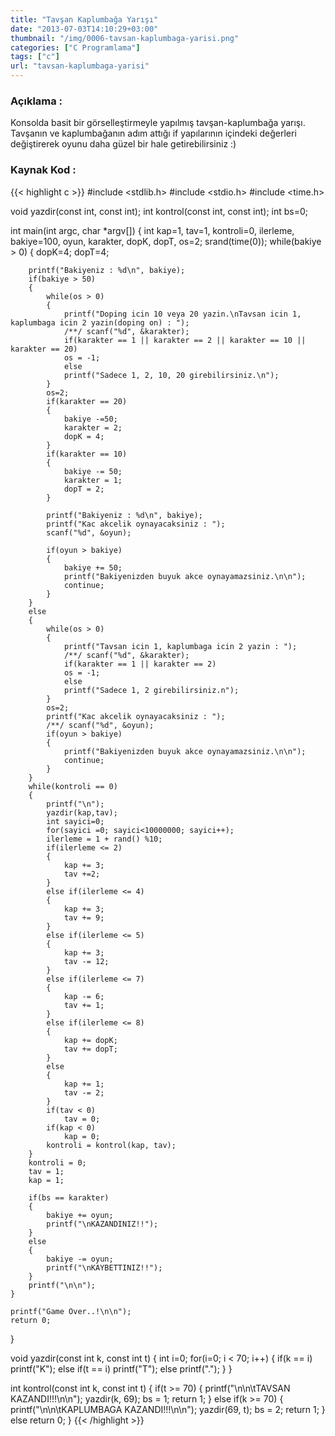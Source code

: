 ```yaml
---
title: "Tavşan Kaplumbağa Yarışı"
date: "2013-07-03T14:10:29+03:00"
thumbnail: "/img/0006-tavsan-kaplumbaga-yarisi.png"
categories: ["C Programlama"]
tags: ["c"]
url: "tavsan-kaplumbaga-yarisi"
---
```


### Açıklama :
Konsolda basit bir görselleştirmeyle yapılmış tavşan-kaplumbağa yarışı. Tavşanın ve kaplumbağanın adım attığı if yapılarının içindeki değerleri değiştirerek oyunu daha güzel bir hale getirebilirsiniz :)

### Kaynak Kod :
{{< highlight c >}}
#include <stdlib.h>
#include <stdio.h>
#include <time.h>

void yazdir(const int, const int);
int kontrol(const int, const int);
int bs=0;

int main(int argc, char *argv[])
{
    int kap=1, tav=1, kontroli=0, ilerleme, bakiye=100, oyun, karakter, dopK, dopT, os=2;
    srand(time(0));
    while(bakiye > 0)
    {
        dopK=4;
        dopT=4;
        
        printf("Bakiyeniz : %d\n", bakiye);
        if(bakiye > 50)
        {
            while(os > 0)
            {
                printf("Doping icin 10 veya 20 yazin.\nTavsan icin 1, kaplumbaga icin 2 yazin(doping on) : ");
                /**/ scanf("%d", &karakter);
                if(karakter == 1 || karakter == 2 || karakter == 10 || karakter == 20)
                os = -1;
                else
                printf("Sadece 1, 2, 10, 20 girebilirsiniz.\n");
            }
            os=2;
            if(karakter == 20)
            {
                bakiye -=50;
                karakter = 2;
                dopK = 4;
            }
            if(karakter == 10)
            {
                bakiye -= 50;
                karakter = 1;
                dopT = 2;
            }
            
            printf("Bakiyeniz : %d\n", bakiye);
            printf("Kac akcelik oynayacaksiniz : ");
            scanf("%d", &oyun);
            
            if(oyun > bakiye)
            {
                bakiye += 50;
                printf("Bakiyenizden buyuk akce oynayamazsiniz.\n\n");
                continue;
            }
        }
        else
        {
            while(os > 0)
            {
                printf("Tavsan icin 1, kaplumbaga icin 2 yazin : ");
                /**/ scanf("%d", &karakter);
                if(karakter == 1 || karakter == 2)
                os = -1;
                else
                printf("Sadece 1, 2 girebilirsiniz.n");
            }
            os=2;
            printf("Kac akcelik oynayacaksiniz : ");
            /**/ scanf("%d", &oyun);
            if(oyun > bakiye)
            {
                printf("Bakiyenizden buyuk akce oynayamazsiniz.\n\n");
                continue;
            }
        }
        while(kontroli == 0)
        {
            printf("\n");
            yazdir(kap,tav);
            int sayici=0;
            for(sayici =0; sayici<10000000; sayici++);
            ilerleme = 1 + rand() %10;
            if(ilerleme <= 2)
            {
                kap += 3;
                tav +=2;
            }
            else if(ilerleme <= 4)
            {
                kap += 3;
                tav += 9;
            }
            else if(ilerleme <= 5)
            {
                kap += 3;
                tav -= 12;
            }
            else if(ilerleme <= 7)
            {
                kap -= 6;
                tav += 1;
            }
            else if(ilerleme <= 8)
            {
                kap += dopK;
                tav += dopT;
            }
            else
            {
                kap += 1;
                tav -= 2;
            }
            if(tav < 0)
                tav = 0;
            if(kap < 0)
                kap = 0;
            kontroli = kontrol(kap, tav);
        }
        kontroli = 0;
        tav = 1;
        kap = 1;
        
        if(bs == karakter)
        {
            bakiye += oyun;
            printf("\nKAZANDINIZ!!");
        }
        else
        {
            bakiye -= oyun;
            printf("\nKAYBETTINIZ!!");
        }
        printf("\n\n");
    }
    
    printf("Game Over..!\n\n");
    return 0;
}

void yazdir(const int k, const int t)
{
    int i=0;
    for(i=0;
    i < 70;
    i++)
    {
        if(k == i)
            printf("K");
        else if(t == i)
            printf("T");
        else
            printf(".");
    }
}

int kontrol(const int k, const int t)
{
    if(t >= 70)
    {
        printf("\n\n\tTAVSAN KAZANDI!!!\n\n");
        yazdir(k, 69);
        bs = 1;
        return 1;
    }
    else if(k >= 70)
    {
        printf("\n\n\tKAPLUMBAGA KAZANDI!!!\n\n");
        yazdir(69, t);
        bs = 2;
        return 1;
    }
    else
    return 0;
}
{{< /highlight >}}
